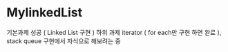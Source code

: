 # MylinkedList

기본과제 성공 ( Linked List 구현 ) 
하위 과제 iterator ( for each만 구현 하면 완료 ), stack queue 구현에서 자식으로 해보려는 중
